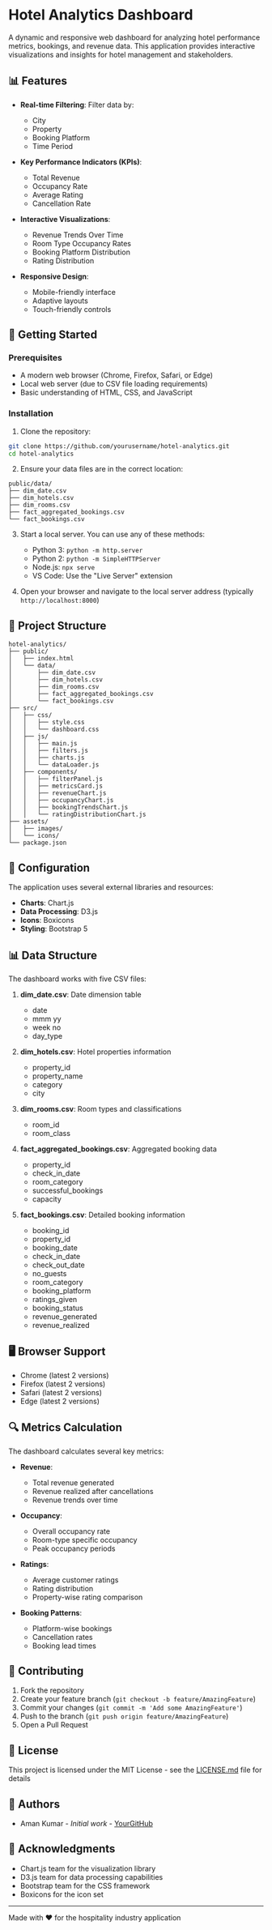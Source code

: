 # Hotel Analytics Dashboard

A dynamic and responsive web dashboard for analyzing hotel performance metrics, bookings, and revenue data. This application provides interactive visualizations and insights for hotel management and stakeholders.

## 📊 Features

- **Real-time Filtering**: Filter data by:
  - City
  - Property
  - Booking Platform
  - Time Period

- **Key Performance Indicators (KPIs)**:
  - Total Revenue
  - Occupancy Rate
  - Average Rating
  - Cancellation Rate

- **Interactive Visualizations**:
  - Revenue Trends Over Time
  - Room Type Occupancy Rates
  - Booking Platform Distribution
  - Rating Distribution

- **Responsive Design**:
  - Mobile-friendly interface
  - Adaptive layouts
  - Touch-friendly controls

## 🚀 Getting Started

### Prerequisites

- A modern web browser (Chrome, Firefox, Safari, or Edge)
- Local web server (due to CSV file loading requirements)
- Basic understanding of HTML, CSS, and JavaScript

### Installation

1. Clone the repository:
```bash
git clone https://github.com/yourusername/hotel-analytics.git
cd hotel-analytics
```

2. Ensure your data files are in the correct location:
```
public/data/
├── dim_date.csv
├── dim_hotels.csv
├── dim_rooms.csv
├── fact_aggregated_bookings.csv
└── fact_bookings.csv
```

3. Start a local server. You can use any of these methods:
   - Python 3: `python -m http.server`
   - Python 2: `python -m SimpleHTTPServer`
   - Node.js: `npx serve`
   - VS Code: Use the "Live Server" extension

4. Open your browser and navigate to the local server address (typically `http://localhost:8000`)

## 📁 Project Structure

```
hotel-analytics/
├── public/
│   ├── index.html
│   └── data/
│       ├── dim_date.csv
│       ├── dim_hotels.csv
│       ├── dim_rooms.csv
│       ├── fact_aggregated_bookings.csv
│       └── fact_bookings.csv
├── src/
│   ├── css/
│   │   ├── style.css
│   │   └── dashboard.css
│   ├── js/
│   │   ├── main.js
│   │   ├── filters.js
│   │   ├── charts.js
│   │   └── dataLoader.js
│   ├── components/
│   │   ├── filterPanel.js
│   │   ├── metricsCard.js
│   │   ├── revenueChart.js
│   │   ├── occupancyChart.js
│   │   ├── bookingTrendsChart.js
│   │   └── ratingDistributionChart.js
├── assets/
│   ├── images/
│   └── icons/
└── package.json
```

## 🔧 Configuration

The application uses several external libraries and resources:

- **Charts**: Chart.js
- **Data Processing**: D3.js
- **Icons**: Boxicons
- **Styling**: Bootstrap 5

## 📊 Data Structure

The dashboard works with five CSV files:

1. **dim_date.csv**: Date dimension table
   - date
   - mmm yy
   - week no
   - day_type

2. **dim_hotels.csv**: Hotel properties information
   - property_id
   - property_name
   - category
   - city

3. **dim_rooms.csv**: Room types and classifications
   - room_id
   - room_class

4. **fact_aggregated_bookings.csv**: Aggregated booking data
   - property_id
   - check_in_date
   - room_category
   - successful_bookings
   - capacity

5. **fact_bookings.csv**: Detailed booking information
   - booking_id
   - property_id
   - booking_date
   - check_in_date
   - check_out_date
   - no_guests
   - room_category
   - booking_platform
   - ratings_given
   - booking_status
   - revenue_generated
   - revenue_realized

## 🖥️ Browser Support

- Chrome (latest 2 versions)
- Firefox (latest 2 versions)
- Safari (latest 2 versions)
- Edge (latest 2 versions)

## 🔍 Metrics Calculation

The dashboard calculates several key metrics:

- **Revenue**: 
  - Total revenue generated
  - Revenue realized after cancellations
  - Revenue trends over time

- **Occupancy**: 
  - Overall occupancy rate
  - Room-type specific occupancy
  - Peak occupancy periods

- **Ratings**: 
  - Average customer ratings
  - Rating distribution
  - Property-wise rating comparison

- **Booking Patterns**: 
  - Platform-wise bookings
  - Cancellation rates
  - Booking lead times

## 🤝 Contributing

1. Fork the repository
2. Create your feature branch (`git checkout -b feature/AmazingFeature`)
3. Commit your changes (`git commit -m 'Add some AmazingFeature'`)
4. Push to the branch (`git push origin feature/AmazingFeature`)
5. Open a Pull Request

## 📝 License

This project is licensed under the MIT License - see the [LICENSE.md](LICENSE.md) file for details

## 👤 Authors

- Aman Kumar - *Initial work* - [YourGitHub](https://github.com/aman-24052001)

## 🙏 Acknowledgments

- Chart.js team for the visualization library
- D3.js team for data processing capabilities
- Bootstrap team for the CSS framework
- Boxicons for the icon set

---
Made with ❤️ for the hospitality industry application
